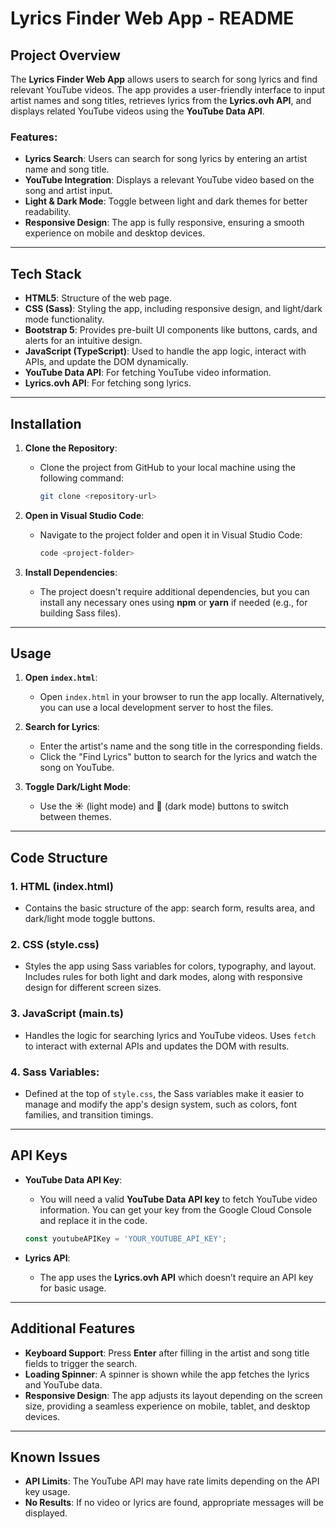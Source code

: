 # Lyrics Finder Web App - README

## Project Overview

The **Lyrics Finder Web App** allows users to search for song lyrics and find relevant YouTube videos. The app provides a user-friendly interface to input artist names and song titles, retrieves lyrics from the **Lyrics.ovh API**, and displays related YouTube videos using the **YouTube Data API**.

### Features:
- **Lyrics Search**: Users can search for song lyrics by entering an artist name and song title.
- **YouTube Integration**: Displays a relevant YouTube video based on the song and artist input.
- **Light & Dark Mode**: Toggle between light and dark themes for better readability.
- **Responsive Design**: The app is fully responsive, ensuring a smooth experience on mobile and desktop devices.

---

## Tech Stack

- **HTML5**: Structure of the web page.
- **CSS (Sass)**: Styling the app, including responsive design, and light/dark mode functionality.
- **Bootstrap 5**: Provides pre-built UI components like buttons, cards, and alerts for an intuitive design.
- **JavaScript (TypeScript)**: Used to handle the app logic, interact with APIs, and update the DOM dynamically.
- **YouTube Data API**: For fetching YouTube video information.
- **Lyrics.ovh API**: For fetching song lyrics.

---

## Installation

1. **Clone the Repository**:
   - Clone the project from GitHub to your local machine using the following command:
     ```bash
     git clone <repository-url>
     ```

2. **Open in Visual Studio Code**:
   - Navigate to the project folder and open it in Visual Studio Code:
     ```bash
     code <project-folder>
     ```

3. **Install Dependencies**:
   - The project doesn't require additional dependencies, but you can install any necessary ones using **npm** or **yarn** if needed (e.g., for building Sass files).

---

## Usage

1. **Open `index.html`**:
   - Open `index.html` in your browser to run the app locally. Alternatively, you can use a local development server to host the files.

2. **Search for Lyrics**:
   - Enter the artist's name and the song title in the corresponding fields.
   - Click the "Find Lyrics" button to search for the lyrics and watch the song on YouTube.

3. **Toggle Dark/Light Mode**:
   - Use the **☀️** (light mode) and **🌙** (dark mode) buttons to switch between themes.

---

## Code Structure

### 1. **HTML (index.html)**
   - Contains the basic structure of the app: search form, results area, and dark/light mode toggle buttons.

### 2. **CSS (style.css)**
   - Styles the app using Sass variables for colors, typography, and layout. Includes rules for both light and dark modes, along with responsive design for different screen sizes.

### 3. **JavaScript (main.ts)**
   - Handles the logic for searching lyrics and YouTube videos. Uses `fetch` to interact with external APIs and updates the DOM with results.

### 4. **Sass Variables**:
   - Defined at the top of `style.css`, the Sass variables make it easier to manage and modify the app's design system, such as colors, font families, and transition timings.

---

## API Keys

- **YouTube Data API Key**:
  - You will need a valid **YouTube Data API key** to fetch YouTube video information. You can get your key from the Google Cloud Console and replace it in the code.

  ```typescript
  const youtubeAPIKey = 'YOUR_YOUTUBE_API_KEY';
  ```

- **Lyrics API**:
  - The app uses the **Lyrics.ovh API** which doesn’t require an API key for basic usage.

---

## Additional Features

- **Keyboard Support**: Press **Enter** after filling in the artist and song title fields to trigger the search.
- **Loading Spinner**: A spinner is shown while the app fetches the lyrics and YouTube data.
- **Responsive Design**: The app adjusts its layout depending on the screen size, providing a seamless experience on mobile, tablet, and desktop devices.

---

## Known Issues

- **API Limits**: The YouTube API may have rate limits depending on the API key usage.
- **No Results**: If no video or lyrics are found, appropriate messages will be displayed.
